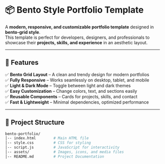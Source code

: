 # 📦 Bento Style Portfolio Template  

A **modern, responsive, and customizable portfolio template** designed in **bento-grid style**.  
This template is perfect for developers, designers, and professionals to showcase their **projects, skills, and experience** in an aesthetic layout.

---

## 🚀 Features  
✅ **Bento Grid Layout** – A clean and trendy design for modern portfolios  
✅ **Fully Responsive** – Works seamlessly on desktop, tablet, and mobile  
✅ **Light & Dark Mode** – Toggle between light and dark themes  
✅ **Easy Customization** – Change colors, text, and sections easily  
✅ **Reusable Components** – Cards for projects, skills, and contact  
✅ **Fast & Lightweight** – Minimal dependencies, optimized performance  

---

## 📂 Project Structure  
```bash
bento-portfolio/
│-- index.html        # Main HTML file  
│-- style.css         # CSS for styling  
│-- script.js         # JavaScript for interactivity  
│-- assets/           # Images, icons, and media files  
│-- README.md         # Project Documentation  
